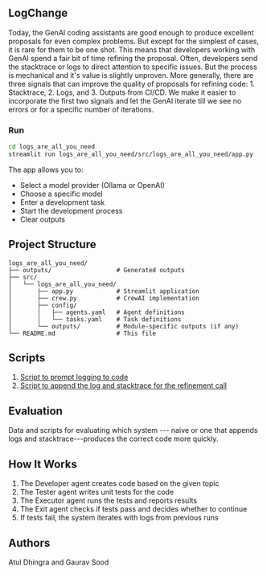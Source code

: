 ## LogChange

Today, the GenAI coding assistants are good enough to produce excellent proposals for even complex problems. But except for the simplest of cases, it is rare for them to be one shot. This means that developers working with GenAI spend a fair bit of time refining the proposal. Often, developers send the stacktrace or logs to direct attention to specific issues. But the process is mechanical and it's value is slightly unproven. More generally, there are three signals that can improve the quality of proposals for refining code: 1. Stacktrace, 2. Logs, and 3. Outputs from CI/CD. We make it easier to incorporate the first two signals and let the GenAI iterate till we see no errors or for a specific number of iterations. 

### Run
```bash
cd logs_are_all_you_need
streamlit run logs_are_all_you_need/src/logs_are_all_you_need/app.py
```

The app allows you to:
- Select a model provider (Ollama or OpenAI)
- Choose a specific model
- Enter a development task
- Start the development process
- Clear outputs

## Project Structure

```
logs_are_all_you_need/
├── outputs/                  # Generated outputs
├── src/
│   └── logs_are_all_you_need/
│       ├── app.py            # Streamlit application
│       ├── crew.py           # CrewAI implementation
│       ├── config/
│       │   ├── agents.yaml   # Agent definitions
│       │   └── tasks.yaml    # Task definitions
│       └── outputs/          # Module-specific outputs (if any)
└── README.md                 # This file
```

## Scripts

1. [Script to prompt logging to code](./scripts/prompt_log.py)
2. [Script to append the log and stacktrace for the refinement call](./scripts/log_trace.py)

## Evaluation

Data and scripts for evaluating which system --- naive or one that appends logs and stacktrace---produces the correct code more quickly.

## How It Works

1. The Developer agent creates code based on the given topic
2. The Tester agent writes unit tests for the code
3. The Executor agent runs the tests and reports results
4. The Exit agent checks if tests pass and decides whether to continue
5. If tests fail, the system iterates with logs from previous runs

## Authors

Atul Dhingra and Gaurav Sood
